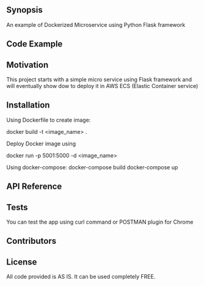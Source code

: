 
## Synopsis

An example of Dockerized Microservice using Python Flask framework

## Code Example


## Motivation

This project starts with a simple micro service using Flask framework and will eventually show dow to deploy it in AWS ECS (Elastic Container service)

## Installation

Using Dockerfile to create image:

docker build -t <image_name> .

Deploy Docker image using 

docker run -p 5001:5000 -d <image_name> 

Using docker-compose:
docker-compose build
docker-compose up


## API Reference

## Tests

You can test the app using curl command  or POSTMAN plugin for Chrome

## Contributors


## License

All code provided is AS IS. It can be used completely FREE.




